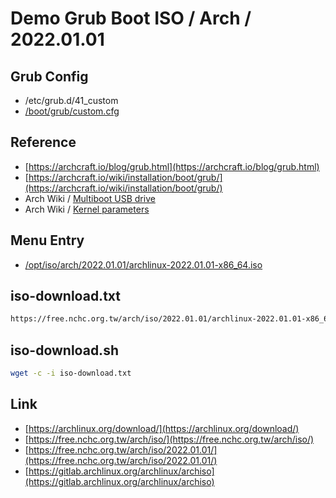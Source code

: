 

# Demo Grub Boot ISO / Arch / 2022.01.01

## Grub Config

* /etc/grub.d/41_custom
* [/boot/grub/custom.cfg](custom.cfg)


## Reference

* [https://archcraft.io/blog/grub.html](https://archcraft.io/blog/grub.html)
* [https://archcraft.io/wiki/installation/boot/grub/](https://archcraft.io/wiki/installation/boot/grub/)
* Arch Wiki / [Multiboot USB drive](https://wiki.archlinux.org/title/Multiboot_USB_drive#Configuring_GRUB)
* Arch Wiki / [Kernel parameters](https://wiki.archlinux.org/title/Kernel_parameters#GRUB)


## Menu Entry

* [/opt/iso/arch/2022.01.01/archlinux-2022.01.01-x86_64.iso](https://free.nchc.org.tw/arch/iso/2022.01.01/archlinux-2022.01.01-x86_64.iso)


## iso-download.txt

``` sh
https://free.nchc.org.tw/arch/iso/2022.01.01/archlinux-2022.01.01-x86_64.iso
```

## iso-download.sh

``` sh
wget -c -i iso-download.txt
```

## Link

* [https://archlinux.org/download/](https://archlinux.org/download/)
* [https://free.nchc.org.tw/arch/iso/](https://free.nchc.org.tw/arch/iso/)
* [https://free.nchc.org.tw/arch/iso/2022.01.01/](https://free.nchc.org.tw/arch/iso/2022.01.01/)
* [https://gitlab.archlinux.org/archlinux/archiso](https://gitlab.archlinux.org/archlinux/archiso)
